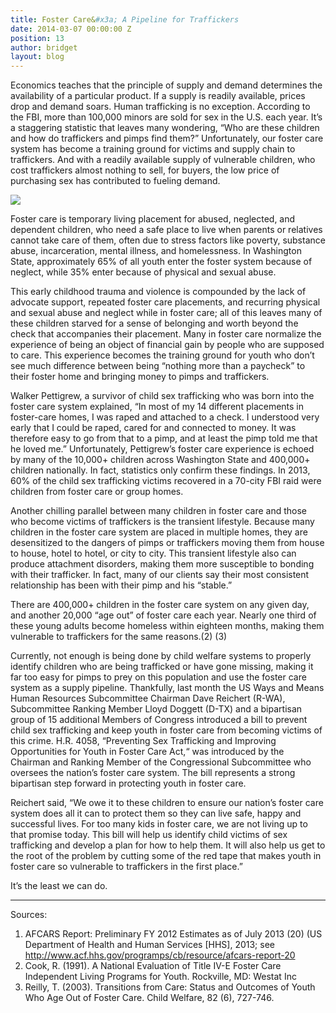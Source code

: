 ```yaml
---
title: Foster Care&#x3a; A Pipeline for Traffickers
date: 2014-03-07 00:00:00 Z
position: 13
author: bridget
layout: blog
---
```


Economics teaches that the principle of supply and demand determines the availability of a particular product. If a supply is readily available, prices drop and demand soars. Human trafficking is no exception. According to the FBI, more than 100,000 minors are sold for sex in the U.S. each year. It’s a staggering statistic that leaves many wondering, “Who are these children and how do traffickers and pimps find them?” Unfortunately, our foster care system has become a training ground for victims and supply chain to traffickers. And with a readily available supply of vulnerable children, who cost traffickers almost nothing to sell, for buyers, the low price of purchasing sex has contributed to fueling demand.

![](http://stopbuyinggirls.com/uploads/Untitled-1024x682.jpg)

Foster care is temporary living placement for abused, neglected, and dependent children, who need a safe place to live when parents or relatives cannot take care of them, often due to stress factors like poverty, substance abuse, incarceration, mental illness, and homelessness. In Washington State, approximately 65% of all youth enter the foster system because of neglect, while 35% enter because of physical and sexual abuse.

This early childhood trauma and violence is compounded by the lack of advocate support, repeated foster care placements, and recurring physical and sexual abuse and neglect while in foster care; all of this leaves many of these children starved for a sense of belonging and worth beyond the check that accompanies their placement. Many in foster care normalize the experience of being an object of financial gain by people who are supposed to care. This experience becomes the training ground for youth who don’t see much difference between being “nothing more than a paycheck” to their foster home and bringing money to pimps and traffickers.

Walker Pettigrew, a survivor of child sex trafficking who was born into the foster care system explained, “In most of my 14 different placements in foster-care homes, I was raped and attached to a check. I understood very early that I could be raped, cared for and connected to money. It was therefore easy to go from that to a pimp, and at least the pimp told me that he loved me.” Unfortunately, Pettigrew’s foster care experience is echoed by many of the 10,000+ children across Washington State and 400,000+ children nationally. In fact, statistics only confirm these findings. In 2013, 60% of the child sex trafficking victims recovered in a 70-city FBI raid were children from foster care or group homes.

Another chilling parallel between many children in foster care and those who become victims of traffickers is the transient lifestyle. Because many children in the foster care system are placed in multiple homes, they are desensitized to the dangers of pimps or traffickers moving them from house to house, hotel to hotel, or city to city. This transient lifestyle also can produce attachment disorders, making them more susceptible to bonding with their trafficker. In fact, many of our clients say their most consistent relationship has been with their pimp and his “stable.”

There are 400,000+ children in the foster care system on any given day, and another 20,000 “age out” of foster care each year. Nearly one third of these young adults become homeless within eighteen months, making them vulnerable to traffickers for the same reasons.(2) (3)

Currently, not enough is being done by child welfare systems to properly identify children who are being trafficked or have gone missing, making it far too easy for pimps to prey on this population and use the foster care system as a supply pipeline. Thankfully, last month the US Ways and Means Human Resources Subcommittee Chairman Dave Reichert (R-WA), Subcommittee Ranking Member Lloyd Doggett (D-TX) and a bipartisan group of 15 additional Members of Congress introduced a bill to prevent child sex trafficking and keep youth in foster care from becoming victims of this crime. H.R. 4058, “Preventing Sex Trafficking and Improving Opportunities for Youth in Foster Care Act,“ was introduced by the Chairman and Ranking Member of the Congressional Subcommittee who oversees the nation’s foster care system. The bill represents a strong bipartisan step forward in protecting youth in foster care.

Reichert said, “We owe it to these children to ensure our nation’s foster care system does all it can to protect them so they can live safe, happy and successful lives. For too many kids in foster care, we are not living up to that promise today. This bill will help us identify child victims of sex trafficking and develop a plan for how to help them. It will also help us get to the root of the problem by cutting some of the red tape that makes youth in foster care so vulnerable to traffickers in the first place.”

It’s the least we can do.

***

Sources:

1. AFCARS Report: Preliminary FY 2012 Estimates as of July 2013 (20) (US Department of Health and Human Services [HHS], 2013; see http://www.acf.hhs.gov/programps/cb/resource/afcars-report-20
2. Cook, R. (1991). A National Evaluation of Title IV-E Foster Care Independent Living Programs for Youth. Rockville, MD: Westat Inc
3. Reilly, T. (2003). Transitions from Care: Status and Outcomes of Youth Who Age Out of Foster Care. Child Welfare, 82 (6), 727-746.